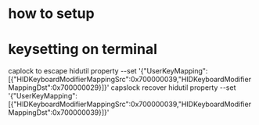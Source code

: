 # how to setup

# keysetting on terminal

caplock to escape
hidutil property --set '{"UserKeyMapping":[{"HIDKeyboardModifierMappingSrc":0x700000039,"HIDKeyboardModifierMappingDst":0x700000029}]}'
capslock recover
hidutil property --set '{"UserKeyMapping":[{"HIDKeyboardModifierMappingSrc":0x700000039,"HIDKeyboardModifierMappingDst":0x700000039}]}'
